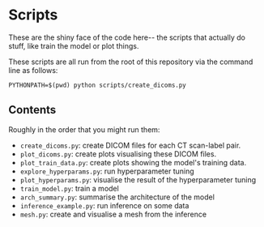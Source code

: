Scripts
====
These are the shiny face of the code here-- the scripts that actually do stuff, like train the model or plot things.

These scripts are all run from the root of this repository via the command line as follows:

```
PYTHONPATH=$(pwd) python scripts/create_dicoms.py
```

Contents
----
Roughly in the order that you might run them:
- `create_dicoms.py`: create DICOM files for each CT scan-label pair.
- `plot_dicoms.py`: create plots visualising these DICOM files.
- `plot_train_data.py`: create plots showing the model's training data.
- `explore_hyperparams.py`: run hyperparameter tuning
- `plot_hyperparams.py`: visualise the result of the hyperparameter tuning
- `train_model.py`: train a model
- `arch_summary.py`: summarise the architecture of the model
- `inference_example.py`: run inference on some data
- `mesh.py`: create and visualise a mesh from the inference

